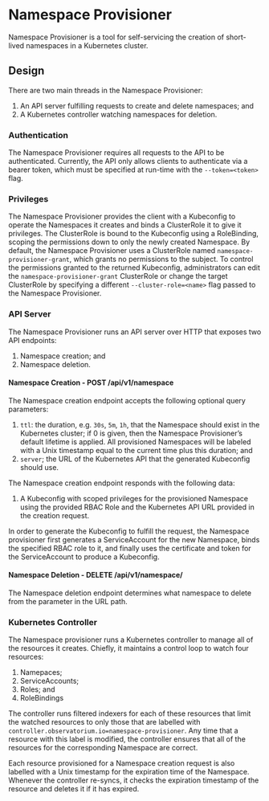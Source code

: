 # Namespace Provisioner

Namespace Provisioner is a tool for self-servicing the creation of short-lived namespaces in a Kubernetes cluster.

## Design

There are two main threads in the Namespace Provisioner:
1. An API server fulfilling requests to create and delete namespaces; and
1. A Kubernetes controller watching namespaces for deletion.

### Authentication

The Namespace Provisioner requires all requests to the API to be authenticated.
Currently, the API only allows clients to authenticate via a bearer token, which must be specified at run-time with the `--token=<token>` flag.

### Privileges

The Namespace Provisioner provides the client with a Kubeconfig to operate the Namespaces it creates and binds a ClusterRole it to give it privileges.
The ClusterRole is bound to the Kubeconfig using a RoleBinding, scoping the permissions down to only the newly created Namespace.
By default, the Namespace Provisioner uses a ClusterRole named `namespace-provisioner-grant`, which grants no permissions to the subject.
To control the permissions granted to the returned Kubeconfig, administrators can edit the `namespace-provisioner-grant` ClusterRole or change the target ClusterRole by specifying a different `--cluster-role=<name>` flag passed to the Namespace Provisioner.

### API Server

The Namespace Provisioner runs an API server over HTTP that exposes two API endpoints:
1. Namespace creation; and
1. Namespace deletion.

#### Namespace Creation - POST /api/v1/namespace

The Namespace creation endpoint accepts the following optional query parameters:
1. `ttl`: the duration, e.g. `30s`, `5m`, `1h`, that the Namespace should exist in the Kubernetes cluster; if 0 is given, then the Namespace Provisioner’s default lifetime is applied.
All provisioned Namespaces will be labeled with a Unix timestamp equal to the current time plus this duration; and
1. `server`; the URL of the Kubernetes API that the generated Kubeconfig should use.

The Namespace creation endpoint responds with the following data:
1. A Kubeconfig with scoped privileges for the provisioned Namespace using the provided RBAC Role and the Kubernetes API URL provided in the creation request.

In order to generate the Kubeconfig to fulfill the request, the Namespace provisioner first generates a ServiceAccount for the new Namespace, binds the specified RBAC role to it, and finally uses the certificate and token for the ServiceAccount to produce a Kubeconfig.

#### Namespace Deletion - DELETE /api/v1/namespace/<name>

The Namespace deletion endpoint determines what namespace to delete from the parameter in the URL path.

### Kubernetes Controller
The Namespace provisioner runs a Kubernetes controller to manage all of the resources it creates. Chiefly, it maintains a control loop to watch four resources:
1. Namepaces;
1. ServiceAccounts;
1. Roles; and
1. RoleBindings

The controller runs filtered indexers for each of these resources that limit the watched resources to only those that are labelled with `controller.observatorium.io=namespace-provisioner`.
Any time that a resource with this label is modified, the controller ensures that all of the resources for the corresponding Namespace are correct.

Each resource provisioned for a Namespace creation request is also labelled with a Unix timestamp for the expiration time of the Namespace.
Whenever the controller re-syncs, it checks the expiration timestamp of the resource and deletes it if it has expired.
